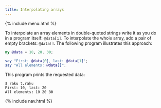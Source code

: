 ```yaml
---
title: Interpolating arrays
---
```


{% include menu.html %}

To interpolate an array elements in double-quoted strings write it as you do in a program itself: `@data[1]`. To interpolate the whole array, add a pair of empty brackets: `@data[]`. The following program illustrates this approach:

```raku
my @data = 10, 20, 30;

say "First: @data[0], last: @data[1]";
say "All elements: @data[]";
```

This program prints the requested data:

```console
$ raku t.raku 
First: 10, last: 20
All elements: 10 20 30
```

{% include nav.html %}
